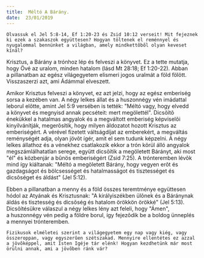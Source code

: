 ```yaml
---
title:  Méltó A Bárány.
date:  23/01/2019
---
```


`Olvassuk el Jel 5:8-14, Ef 1:20-23 és Zsid 10:12 verseit! Mit fejeznek ki ezek a szakaszok együttesen? Hogyan töltenek el reménnyel és nyugalommal bennünket a világban, amely mindkettõbõl olyan keveset kínál?`

Krisztus, a Bárány a trónhoz lép és felveszi a könyvet. Ez a tette mutatja, hogy Övé az uralom, minden hatalom (lásd Mt 28:18; Ef 1:20-22). Abban a pillanatban az egész világegyetem elismeri jogos uralmát a föld fölött. Visszaszerzi azt, ami Ádámmal elveszett.

Amikor Krisztus felveszi a könyvet, ez azt jelzi, hogy az egész emberiség sorsa a kezében van. A négy lelkes állat és a huszonnégy vén imádattal leborul elõtte, amint Jel 5:9 versében is tették: "Méltó vagy, hogy elvedd a könyvet és megnyisd annak pecséteit: mert megölettél". Dicsõítõ énekükkel a hatalmas angyalok és a megváltott emberiség képviselõi kinyilvánítják, megerõsítik, hogy milyen áldozatot hozott Krisztus az emberiségért. A vérével fizetett váltságdíjat az emberekért, a megváltás reménységét adja, olyan jövõt ígér, amit el sem tudunk képzelni. A négy lelkes állathoz és a vénekhez csatlakozik ekkor a trón körül álló angyalok megszámlálhatatlan serege, együtt dicsõítik a megöletett Bárányt, aki most "él" és közbenjár a bûnös emberiségért (Zsid 7:25). A trónteremben lévõk mind így kiáltanak: "Méltó a megöletett Bárány, hogy vegyen erõt és gazdagságot és bölcsességet és hatalmasságot és tisztességet és dicsõséget és áldást" (Jel 5:12).

Ebben a pillanatban a menny és a föld összes teremtménye együttesen hódol az Atyának és Krisztusnak: "A királyiszékben ülõnek és a Báránynak áldás és tisztesség és dicsõség és hatalom örökkön örökké" (Jel 5:13). Dicsõítésükre válaszul a négy lelkes lény azt feleli, hogy "Ámen", a huszonnégy vén pedig a földre borul, így fejezõdik be a boldog ünneplés a mennyei trónteremben.

`Fizikusok elméletei szerint a világegyetem egy nap vagy kiég, vagy összeroppan, vagy egyszerûen szétszakad. Mennyire ellentétes ez azzal a jövõképpel, amit Isten Igéje tár elénk! Hogyan kezdhetünk már most örülni annak, ami a jövõben ránk vár?`